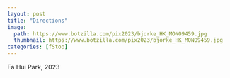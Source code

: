 ```yaml
---
layout: post
title: "Directions"
image:
  path: https://www.botzilla.com/pix2023/bjorke_HK_MONO9459.jpg
  thumbnail: https://www.botzilla.com/pix2023/bjorke_HK_MONO9459.jpg
categories: [fStop]
---
```


Fa Hui Park, 2023

